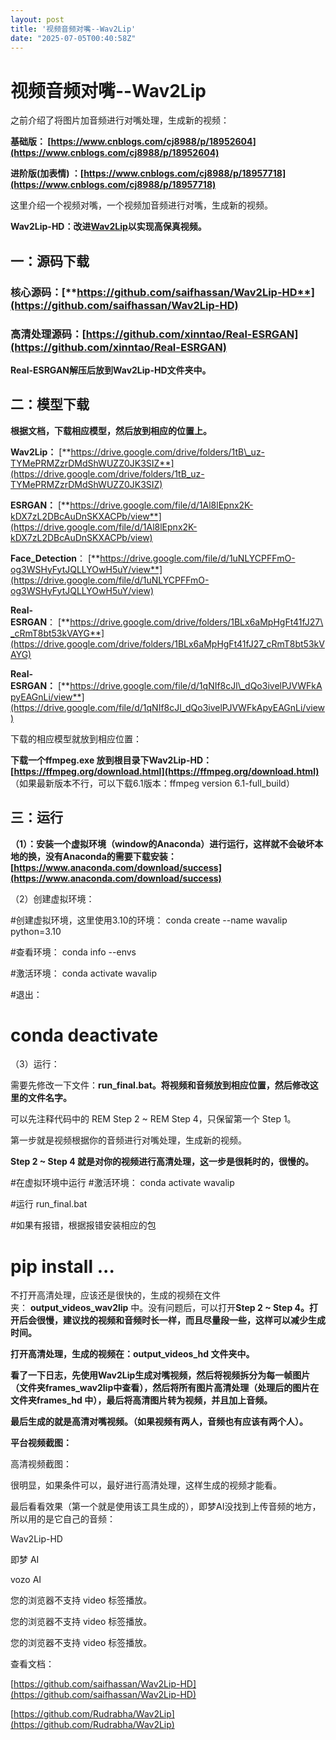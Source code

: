 ```yaml
---
layout: post
title: '视频音频对嘴--Wav2Lip'
date: "2025-07-05T00:40:58Z"
---
```

视频音频对嘴--Wav2Lip
===============

之前介绍了将图片加音频进行对嘴处理，生成新的视频：  
  
**基础版： [https://www.cnblogs.com/cj8988/p/18952604](https://www.cnblogs.com/cj8988/p/18952604)**

**进阶版(加表情) ：[https://www.cnblogs.com/cj8988/p/18957718](https://www.cnblogs.com/cj8988/p/18957718)**

这里介绍一个视频对嘴，一个视频加音频进行对嘴，生成新的视频。

**Wav2Lip-HD：改进[Wav2Lip](https://github.com/Rudrabha/Wav2Lip)以实现高保真视频。**

**一：源码下载**
----------

### 核心源码：[**https://github.com/saifhassan/Wav2Lip-HD**](https://github.com/saifhassan/Wav2Lip-HD)

### **高清处理源码：[https://github.com/xinntao/Real-ESRGAN](https://github.com/xinntao/Real-ESRGAN)**

**Real-ESRGAN解压后放到Wav2Lip-HD文件夹中。**

**二：模型下载**
----------

**根据文档，下载相应模型，然后放到相应的位置上。**

**Wav2Lip：** [**https://drive.google.com/drive/folders/1tB\_uz-TYMePRMZzrDMdShWUZZ0JK3SIZ**](https://drive.google.com/drive/folders/1tB_uz-TYMePRMZzrDMdShWUZZ0JK3SIZ)

**ESRGAN：** [**https://drive.google.com/file/d/1Al8lEpnx2K-kDX7zL2DBcAuDnSKXACPb/view**](https://drive.google.com/file/d/1Al8lEpnx2K-kDX7zL2DBcAuDnSKXACPb/view)

**Face\_Detection**： [**https://drive.google.com/file/d/1uNLYCPFFmO-og3WSHyFytJQLLYOwH5uY/view**](https://drive.google.com/file/d/1uNLYCPFFmO-og3WSHyFytJQLLYOwH5uY/view)

**Real-ESRGAN**： [**https://drive.google.com/drive/folders/1BLx6aMpHgFt41fJ27\_cRmT8bt53kVAYG**](https://drive.google.com/drive/folders/1BLx6aMpHgFt41fJ27_cRmT8bt53kVAYG)

**Real-ESRGAN：** [**https://drive.google.com/file/d/1qNIf8cJl\_dQo3ivelPJVWFkApyEAGnLi/view**](https://drive.google.com/file/d/1qNIf8cJl_dQo3ivelPJVWFkApyEAGnLi/view)

下载的相应模型就放到相应位置：

**下载一个ffmpeg.exe 放到根目录下Wav2Lip-HD：[https://ffmpeg.org/download.html](https://ffmpeg.org/download.html)**  
（如果最新版本不行，可以下载6.1版本：ffmpeg version 6.1-full\_build）

**三：运行**
--------

**（1）：安装一个虚拟环境（window的Anaconda）进行运行，这样就不会破坏本地的换，没有Anaconda的需要下载安装：[https://www.anaconda.com/download/success](https://www.anaconda.com/download/success)**

（2）创建虚拟环境：

#创建虚拟环境，这里使用3.10的环境：
conda create --name wavalip python=3.10

#查看环境：
conda info --envs

#激活环境：
conda activate wavalip

#退出：
# conda deactivate

（3）运行：

需要先修改一下文件：**run\_final.bat。将视频和音频放到相应位置，然后修改这里的文件名字。**

可以先注释代码中的 REM Step 2 ~ REM Step 4，只保留第一个 Step 1。

第一步就是视频根据你的音频进行对嘴处理，生成新的视频。

**Step 2 ~ Step 4 就是对你的视频进行高清处理，这一步是很耗时的，很慢的。**

#在虚拟环境中运行
#激活环境：
conda activate wavalip

#运行
run\_final.bat

#如果有报错，根据报错安装相应的包
# pip  install  ...

不打开高清处理，应该还是很快的，生成的视频在文件夹： **output\_videos\_wav2lip** 中。没有问题后，可以打开**Step 2 ~ Step 4。打开后会很慢，建议找的视频和音频时长一样，而且尽量段一些，这样可以减少生成时间。**

**打开高清处理，生成的视频在：output\_videos\_hd 文件夹中。**

**看了一下日志，先使用Wav2Lip生成对嘴视频，然后将视频拆分为每一帧图片（文件夹frames\_wav2lip中查看），然后将所有图片高清处理（处理后的图片在文件夹frames\_hd 中），最后将高清图片转为视频，并且加上音频。**

**最后生成的就是高清对嘴视频。（如果视频有两人，音频也有应该有两个人）。**

**平台视频截图：**

高清视频截图：

很明显，如果条件可以，最好进行高清处理，这样生成的视频才能看。 

最后看看效果（第一个就是使用该工具生成的），即梦AI没找到上传音频的地方，所以用的是它自己的音频：

Wav2Lip-HD

即梦 AI

vozo AI

 您的浏览器不支持 video 标签播放。

 您的浏览器不支持 video 标签播放。

 您的浏览器不支持 video 标签播放。

查看文档：

[https://github.com/saifhassan/Wav2Lip-HD](https://github.com/saifhassan/Wav2Lip-HD)

[https://github.com/Rudrabha/Wav2Lip](https://github.com/Rudrabha/Wav2Lip)